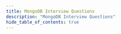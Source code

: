 ```yaml
---
title: MongoDB Interview Questions
description: "MongoDB Interview Questions"
hide_table_of_contents: true
---
```

